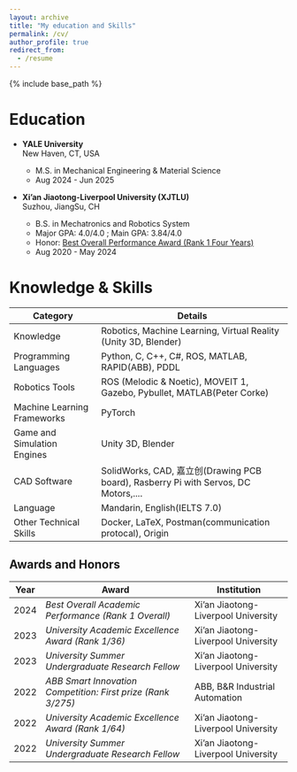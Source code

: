 ```yaml
---
layout: archive
title: "My education and Skills"
permalink: /cv/
author_profile: true
redirect_from:
  - /resume
---
```


{% include base_path %}


Education
======

- **YALE University**  
  New Haven, CT, USA  
  - M.S. in Mechanical Engineering & Material Science  
  - Aug 2024 - Jun 2025

- **Xi’an Jiaotong-Liverpool University (XJTLU)**  
  Suzhou, JiangSu, CH  
  - B.S. in Mechatronics and Robotics System  
  - Major GPA: 4.0/4.0 ; Main GPA: 3.84/4.0
  - Honor: [Best Overall Performance Award (Rank 1 Four Years)](../assets/Best_performance_Overall.pdf)
  - Aug 2020 - May 2024


  
Knowledge & Skills
======

| **Category**                  | **Details**                                                                                               |
|-------------------------------|-----------------------------------------------------------------------------------------------------------|
| Knowledge                     | Robotics, Machine Learning, Virtual Reality (Unity 3D, Blender)  |
| Programming Languages         | Python, C, C++, C#, ROS, MATLAB, RAPID(ABB), PDDL |
| Robotics Tools                | ROS (Melodic & Noetic), MOVEIT 1, Gazebo, Pybullet, MATLAB(Peter Corke)                                              |
| Machine Learning Frameworks    | PyTorch  |
| Game and Simulation Engines   | Unity 3D, Blender    |
| CAD Software                  |  SolidWorks, CAD, 嘉立创(Drawing PCB board), Rasberry Pi with Servos, DC Motors,....                               |
| Language                      | Mandarin, English(IELTS 7.0)  |
| Other Technical Skills        | Docker, LaTeX,  Postman(communication protocal), Origin|



## Awards and Honors

| **Year** | **Award**                                                                                                      | **Institution**                                |
|----------|----------------------------------------------------------------------------------------------------------------|------------------------------------------------|
| 2024     | *Best Overall Academic Performance (Rank 1 Overall)*                                                           | Xi’an Jiaotong-Liverpool University            |
| 2023     | *University Academic Excellence Award (Rank 1/36)*                                                             | Xi’an Jiaotong-Liverpool University            |
| 2023     | *University Summer Undergraduate Research Fellow*                                                              | Xi’an Jiaotong-Liverpool University            |
| 2022     | *ABB Smart Innovation Competition: First prize (Rank 3/275)*                                                   | ABB, B&R Industrial Automation                 |
| 2022     | *University Academic Excellence Award (Rank 1/64)*                                                             | Xi’an Jiaotong-Liverpool University            |
| 2022     | *University Summer Undergraduate Research Fellow*                                                              | Xi’an Jiaotong-Liverpool University            |
